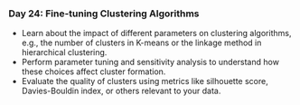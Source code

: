 ### **Day 24: Fine-tuning Clustering Algorithms**

- Learn about the impact of different parameters on clustering algorithms, e.g., the number of clusters in K-means or the linkage method in hierarchical clustering.
- Perform parameter tuning and sensitivity analysis to understand how these choices affect cluster formation.
- Evaluate the quality of clusters using metrics like silhouette score, Davies-Bouldin index, or others relevant to your data.